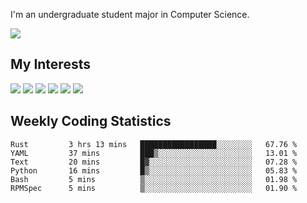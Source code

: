 I'm an undergraduate student major in Computer Science.

![](https://github-readme-stats.vercel.app/api?username=littzhch&theme=radical)

## My Interests

![](https://img.shields.io/badge/Python-3776AB?style=flat&labelColor=FFD43B&logoColor=3776AB&logo=python)
![](https://img.shields.io/badge/C-00599C?style=flat&labelColor=01427d&logoColor=6295cb&logo=c)
![](https://img.shields.io/badge/Rust-ffffff?style=flat&labelColor=ffffff&logoColor=000000&logo=rust)
![](https://img.shields.io/badge/LaTeX-008080?style=flat&labelColor=eeece5&logoColor=008080&logo=latex)
![](https://img.shields.io/badge/OpenGL-5487b2?style=flat&labelColor=ffffff&logoColor=5487b2&logo=opengl)
![](https://img.shields.io/badge/archlinux-1793d1?style=flat&labelColor=333333&logoColor=1793d1&logo=archlinux)

## Weekly Coding Statistics
<!--START_SECTION:waka-->

```text
Rust         3 hrs 13 mins   █████████████████░░░░░░░░   67.76 %
YAML         37 mins         ███▒░░░░░░░░░░░░░░░░░░░░░   13.01 %
Text         20 mins         █▓░░░░░░░░░░░░░░░░░░░░░░░   07.28 %
Python       16 mins         █▒░░░░░░░░░░░░░░░░░░░░░░░   05.83 %
Bash         5 mins          ▒░░░░░░░░░░░░░░░░░░░░░░░░   01.98 %
RPMSpec      5 mins          ▒░░░░░░░░░░░░░░░░░░░░░░░░   01.90 %
```

<!--END_SECTION:waka-->
